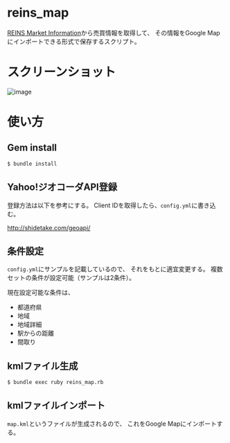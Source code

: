 # reins_map
[REINS Market Information](http://www.contract.reins.or.jp)から売買情報を取得して、
その情報をGoogle Mapにインポートできる形式で保存するスクリプト。

# スクリーンショット
![image](https://ift.tt/2BIyBPp)

# 使い方
## Gem install
```bash
$ bundle install
```

## Yahoo!ジオコーダAPI登録
登録方法は以下を参考にする。
Client IDを取得したら、`config.yml`に書き込む。

http://shidetake.com/geoapi/

## 条件設定
`config.yml`にサンプルを記載しているので、
それをもとに適宜変更する。
複数セットの条件が設定可能（サンプルは2条件）。

現在設定可能な条件は、
- 都道府県
- 地域
- 地域詳細
- 駅からの距離
- 間取り

## kmlファイル生成
```bash
$ bundle exec ruby reins_map.rb
```

## kmlファイルインポート
`map.kml`というファイルが生成されるので、
これをGoogle Mapにインポートする。
